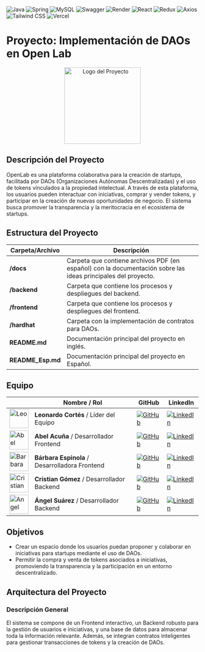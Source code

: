 ![Java](https://img.shields.io/badge/Java-007396?style=flat&logo=java&logoColor=white)
![Spring](https://img.shields.io/badge/Spring-6DB33F?style=flat&logo=spring&logoColor=white)
![MySQL](https://img.shields.io/badge/MySQL-4479A1?style=flat&logo=mysql&logoColor=white)
![Swagger](https://img.shields.io/badge/Swagger-85EA2D?style=flat&logo=swagger&logoColor=white)
![Render](https://img.shields.io/badge/Render-46E3B7?style=flat&logo=render&logoColor=white)
![React](https://img.shields.io/badge/React-61DAFB?style=flat&logo=react&logoColor=white)
![Redux](https://img.shields.io/badge/Redux-764ABC?style=flat&logo=redux&logoColor=white)
![Axios](https://img.shields.io/badge/Axios-5A29E4?style=flat&logo=axios&logoColor=white)
![Tailwind CSS](https://img.shields.io/badge/Tailwind_CSS-06B6D4?style=flat&logo=tailwind-css&logoColor=white)
![Vercel](https://img.shields.io/badge/Vercel-000000?style=flat&logo=vercel&logoColor=white)

# Proyecto: Implementación de DAOs en Open Lab

<p align="center">
  <img src="https://drive.google.com/uc?export=view&id=13NblxLx9q9K4ET-YHbR2f2vwUGbc4EOC" alt="Logo del Proyecto" width="200">
</p>

## Descripción del Proyecto

OpenLab es una plataforma colaborativa para la creación de startups, facilitada por DAOs (Organizaciones Autónomas Descentralizadas) y el uso de tokens vinculados a la propiedad intelectual. A través de esta plataforma, los usuarios pueden interactuar con iniciativas, comprar y vender tokens, y participar en la creación de nuevas oportunidades de negocio. El sistema busca promover la transparencia y la meritocracia en el ecosistema de startups.

## Estructura del Proyecto

| Carpeta/Archivo   | Descripción                                                                                                   |
| ----------------- | ------------------------------------------------------------------------------------------------------------- |
| **/docs**         | Carpeta que contiene archivos PDF (en español) con la documentación sobre las ideas principales del proyecto. |
| **/backend**      | Carpeta que contiene los procesos y despliegues del backend.                                                  |
| **/frontend**     | Carpeta que contiene los procesos y despliegues del frontend.                                                 |
| **/hardhat**      | Carpeta con la implementación de contratos para DAOs.                                                         |
| **README.md**     | Documentación principal del proyecto en inglés.                                                               |
| **README_Esp.md** | Documentación principal del proyecto en Español.                                                              |

## Equipo

|                                                                                                                    | Nombre / Rol                                   | GitHub                                                                                                                                  | LinkedIn                                                                                                                                                                       |
| ------------------------------------------------------------------------------------------------------------------ | ---------------------------------------------- | --------------------------------------------------------------------------------------------------------------------------------------- | ------------------------------------------------------------------------------------------------------------------------------------------------------------------------------ |
| <img src="https://drive.google.com/uc?export=view&id=1bKk25gBW5-KdsSWzl4B2g68N-tqb2Hjj" alt="Leo" width="50">      | **Leonardo Cortés** / Líder del Equipo         | [![GitHub](https://img.shields.io/badge/GitHub-181717?style=flat-square&logo=github&logoColor=white)](https://github.com/leocortes85/)  | [![LinkedIn](https://img.shields.io/badge/LinkedIn-%231DA1F2.svg?style=flat-square&logo=linkedin&logoColor=white)](https://www.linkedin.com/in/leonardo-cort%C3%A9s-zambrano/) |
| <img src="https://drive.google.com/uc?export=view&id=1EGetWqb2XcOIv0_BqcfhUXE_d94wG5Mr" alt="Abel" width="50">     | **Abel Acuña** / Desarrollador Frontend        | [![GitHub](https://img.shields.io/badge/GitHub-181717?style=flat-square&logo=github&logoColor=white)](https://github.com/Ronin-21)      | [![LinkedIn](https://img.shields.io/badge/LinkedIn-%231DA1F2.svg?style=flat-square&logo=linkedin&logoColor=white)](https://www.linkedin.com/in/abel-acuña-roninwebdesign/)     |
| <img src="https://drive.google.com/uc?export=view&id=1oCibq-HMzcC9flDSmvWsQZXzwRWHSDae" alt="Barbara" width="50">  | **Bárbara Espinola** / Desarrolladora Frontend | [![GitHub](https://img.shields.io/badge/GitHub-181717?style=flat-square&logo=github&logoColor=white)](https://github.com/BaEsp1/)       | [![LinkedIn](https://img.shields.io/badge/LinkedIn-%231DA1F2.svg?style=flat-square&logo=linkedin&logoColor=white)](https://www.linkedin.com/in/Baesp/)                         |
| <img src="https://drive.google.com/uc?export=view&id=1JYRKTyn_HgFL7XQPGglwGDLo3Z51dekQ" alt="Cristian" width="50"> | **Cristian Gómez** / Desarrollador Backend     | [![GitHub](https://img.shields.io/badge/GitHub-181717?style=flat-square&logo=github&logoColor=white)](https://github.com/Cristian-Maxi) | [![LinkedIn](https://img.shields.io/badge/LinkedIn-%231DA1F2.svg?style=flat-square&logo=linkedin&logoColor=white)](https://www.linkedin.com/in/cristian-gomez-montenegro/)     |
| <img src="https://drive.google.com/uc?export=view&id=1JP-IQsGd3vxMzRAnAioQOqb-NGhbrsSi" alt="Angel" width="50">    | **Ángel Suárez** / Desarrollador Backend       | [![GitHub](https://img.shields.io/badge/GitHub-181717?style=flat-square&logo=github&logoColor=white)](https://github.com/angeljs95/)    | [![LinkedIn](https://img.shields.io/badge/LinkedIn-%231DA1F2.svg?style=flat-square&logo=linkedin&logoColor=white)](https://www.linkedin.com/in/angel-suarez-232744210/)        |

## Objetivos

- Crear un espacio donde los usuarios puedan proponer y colaborar en iniciativas para startups mediante el uso de DAOs.
- Permitir la compra y venta de tokens asociados a iniciativas, promoviendo la transparencia y la participación en un entorno descentralizado.

## Arquitectura del Proyecto

### Descripción General

El sistema se compone de un Frontend interactivo, un Backend robusto para la gestión de usuarios e iniciativas, y una base de datos para almacenar toda la información relevante. Además, se integran contratos inteligentes para gestionar transacciones de tokens y la creación de DAOs.
